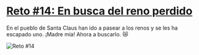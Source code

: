 # [Reto #14: En busca del reno perdido](https://adventjs.dev/challenges/14)

En el pueblo de Santa Claus han ido a pasear a los renos y se les ha escapado uno. ¡Madre mía! Ahora a buscarlo. 😿

![Reto #14](https://2021.adventjs.dev/reindeer.png)

